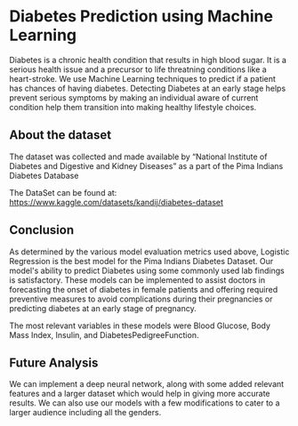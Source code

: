 # Diabetes Prediction using Machine Learning
Diabetes is a chronic health condition that results in high blood sugar. It is a serious health issue and a precursor to life threatning conditions like a heart-stroke. We use Machine Learning techniques to predict if a patient has chances of having diabetes. Detecting Diabetes at an early stage helps prevent serious symptoms by making an individual aware of current condition help them transition into making healthy lifestyle choices.

## About the dataset
The dataset was collected and made available by “National Institute of Diabetes and Digestive and Kidney Diseases” as a part of the Pima Indians Diabetes Database

The DataSet can be found at: https://www.kaggle.com/datasets/kandij/diabetes-dataset


## Conclusion
As determined by the various model evaluation metrics used above, Logistic Regression is the best model for the Pima Indians Diabetes Dataset. Our model's ability to predict Diabetes using some commonly used lab findings is satisfactory. These models can be implemented to assist doctors in forecasting the onset of diabetes in female patients and offering required preventive measures to avoid complications during their pregnancies or predicting diabetes at an early stage of pregnancy.

The most relevant variables in these models were Blood Glucose, Body Mass Index, Insulin, and DiabetesPedigreeFunction.

## Future Analysis
We can implement a deep neural network, along with some added relevant features and a larger dataset which would help in giving more accurate results. We can also use our models with a few modifications to cater to a larger audience including all the genders.
